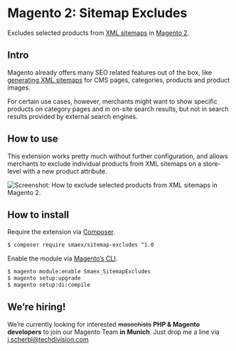 # Magento 2: Sitemap Excludes

Excludes selected products from [XML sitemaps][1] in [Magento 2][2].

## Intro

Magento already offers many SEO related features out of the box, like [generating XML sitemaps][3] for CMS pages, categories, products and product images.

For certain use cases, however, merchants might want to show specific products on category pages and in on-site search results, but not in search results provided by external search engines.    

## How to use

This extension works pretty much without further configuration, and allows merchants to exclude individual products from XML sitemaps on a store-level with a new product attribute. 

![Screenshot: How to exclude selected products from XML sitemaps in Magento 2.][4]

## How to install

Require the extension via [Composer][5].

```sh
$ composer require smaex/sitemap-excludes ^1.0
```

Enable the module via [Magento’s CLI][6].

```sh
$ magento module:enable Smaex_SitemapExcludes 
$ magento setup:upgrade
$ magento setup:di:compile
```

## We’re hiring!

We’re currently looking for interested ~~masochists~~ **PHP & Magento developers** to join our Magento Team **in Munich**. Just drop me a line via [j.scherbl@techdivision.com][7]

[1]: https://support.google.com/webmasters/answer/183668
[2]: https://github.com/magento/magento2
[3]: https://docs.magento.com/m2/ce/user_guide/marketing/sitemap-xml.html
[4]: https://user-images.githubusercontent.com/1640033/62414523-e80cc000-b61c-11e9-9b71-e8223ddaf123.png
[5]: https://getcomposer.org
[6]: https://devdocs.magento.com/guides/v2.3/install-gde/install/cli/install-cli-subcommands-enable.html 
[7]: mailto:j.scherbl@techdivision.com
